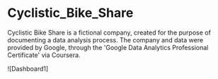 # Cyclistic_Bike_Share
Cyclistic Bike Share is a fictional company, created for the purpose of documenting a data analysis process. The company and data were provided by Google, through the 'Google Data Analytics Professional Certificate' via Coursera. 

![Dashboard1]

